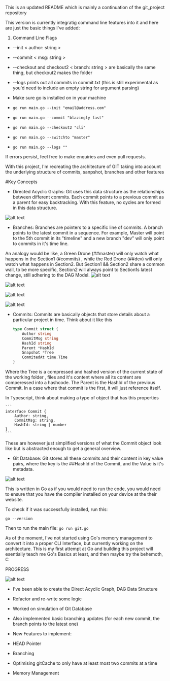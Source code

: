 This is an updated README which is mainly a continuation of the git_project repository 

This version is currently integratig command line features into it and here are just the basic things I've added:

1. Command Line Flags
- --init < author: string >
- --commit < msg: string >
- --checkout and checkout2 < branch: string > are basically the same thing, but checkout2 makes the folder
- --logs prints out all commits in commit.txt (this is still experimental as you'd need to include an empty string for argument parsing)



- Make sure go is installed on in your machine

- ```go run main.go --init "email@address.com"```


- ```go run main.go --commit "blazingly fast"```


- ```go run main.go --checkout2 "cli"```



- ```go run main.go --switchto "master"```



- ```go run main.go --logs ""```


If errors persist, feel free to make enquiries and even pull requests.



With this project, I'm recreating the architecture of GIT taking into account the underlying structure of commits, sanpshot, branches and other features 


#Key Concepts
- Directed Acyclic Graphs: Git uses this data structure as the relationships between different commits. Each commit points to a previous commit as a parent for easy backtracking. With this feature, no cycles are formed in this data structure.

![alt text](image.png)


- Branches: Branches are pointers to a specific line of commits. A branch points to the latest commit in a sequence. For example, Master will point to the 5th commit in its "timeline" and a new branch "dev" will only point to commits in it's time line.

An analogy would be like, a Green Drone (##master) will only watch what happens in the Section1 (#commits) , while the Red Drone (##dev) will only watch what happens in Section2. But Section1 && Section2 share a common wall, to be more specific, Section2 will always point to Section1s latest change, still adhering to the DAG Model.
![alt text](image-2.png)

![alt text](image-3.png)

![alt text](image-4.png)


![alt text](image-5.png)

- Commits: Commits are basically objects that store details about a particular project in time. Think about it like this

    ```go
    type Commit struct {
        Author string
        CommitMsg string
        HashId string
        Parent *HashId
        Snapshot *Tree
        CommitedAt time.Time
    }
    ```

Where the Tree is a compressed and hashed version of the current state of the working folder , files and it's content where all its content are comperessed into a hashcode. The Parent is the HashId of the previous Commit. In a case where that commit is the first, it will just reference itself.


In Typescript, think about making a type of object that has this properties

    ```
    interface Commit {
        Author: string,
        CommitMsg: string,
        HashId: string | number
    }
    ```

These are however just simplified versions of what the Commit object look like but is abstracted enough to get a general overview.


- Git Database: Git stores all these commits and their content in key value pairs, where the key is the ##HashId of the Commit, and the Value is it's metadata. 

![alt text](image-1.png)


This is written in Go as if you would need to run the code, you would need to ensure that you have the compiler installed on your device at the their website. 

To check if it was successfully installed, run this:

```go --version```


Then to run the main file:
```go run git.go```


As of the moment, I've not started using Go's memory management to convert it into a proper CLI Interface, but currently working on the architecture. This is my first attempt at Go and building this project  will esentially teach me Go's Basics at least, and then maybe try the behemoth, C


PROGRESS

![alt text](image-6.png)

- I've been able to create the Direct Acyclic Graph, DAG Data Structure
- Refactor and re-write some logic
- Worked on simulation of Git Database
- Also implemented basic branching updates (for each new commit, the branch points to the latest one)

- New Features to implement:
- HEAD Pointer 
- Branching 
- Optimising gitCache to only have at least most two commits at a time 
- Memory Management





